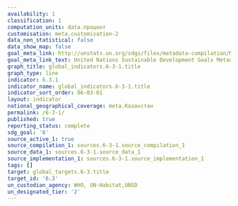 ```yaml
---
availability: 1
classification: 1
computation_units: data.процент
customisation: meta.customisation-2
data_non_statistical: false
data_show_map: false
goal_meta_link: http://unstats.un.org/sdgs/files/metadata-compilation/Metadata-Goal-6.pdf
goal_meta_link_text: United Nations Sustainable Development Goals Metadata (pdf 428kB)
graph_title: global_indicators.6-3-1.title
graph_type: line
indicator: 6.3.1
indicator_name: global_indicators.6-3-1.title
indicator_sort_order: 06-03-01
layout: indicator
national_geographical_coverage: meta.Казахстан
permalink: /6-3-1/
published: true
reporting_status: complete
sdg_goal: '6'
source_active_1: true
source_compilation_1: sources.6-3-1.source_compilation_1
source_data_1: sources.6-3-1.source_data_1
source_implementation_1: sources.6-3-1.source_implementation_1
tags: []
target: global_targets.6-3.title
target_id: '6.3'
un_custodian_agency: WHO, UN-Habitat,UNSD
un_designated_tier: '2'
---
```

